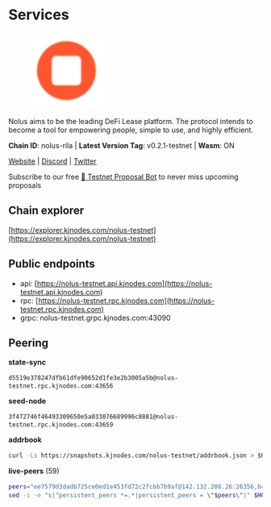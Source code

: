 # Services

<figure><img src="https://raw.githubusercontent.com/kj89/cosmos-images/main/logos/nolus.png" width="150" alt=""><figcaption></figcaption></figure>

Nolus aims to be the leading DeFi Lease platform. The protocol  intends to become a tool for empowering people, simple to use, and highly efficient.

**Chain ID**: nolus-rila | **Latest Version Tag**: v0.2.1-testnet | **Wasm**: ON

[Website](https://www.nolus.io) | [Discord](https://discord.gg/nolus-protocol) | [Twitter](https://twitter.com/NolusProtocol)



Subscribe to our free [🤖 Testnet Proposal Bot](https://t.me/kjnodes_testnet_proposal_bot) to never miss upcoming proposals


## Chain explorer
[https://explorer.kjnodes.com/nolus-testnet](https://explorer.kjnodes.com/nolus-testnet)

## Public endpoints

* api: [https://nolus-testnet.api.kjnodes.com](https://nolus-testnet.api.kjnodes.com)
* rpc: [https://nolus-testnet.rpc.kjnodes.com](https://nolus-testnet.rpc.kjnodes.com)
* grpc: nolus-testnet.grpc.kjnodes.com:43090

## Peering

**state-sync**

```text
d5519e378247dfb61dfe90652d1fe3e2b3005a5b@nolus-testnet.rpc.kjnodes.com:43656
```

**seed-node**

```text
3f472746f46493309650e5a033076689996c8881@nolus-testnet.rpc.kjnodes.com:43659
```

**addrbook**
```bash
curl -Ls https://snapshots.kjnodes.com/nolus-testnet/addrbook.json > $HOME/.nolus/config/addrbook.json
```

**live-peers** (59)
```bash
peers="ee7579d3dadb725ce0ed1e453fd72c2fcbb7b9af@142.132.208.26:26356,b4553ec94efe9cb11c684661042eedc2adf6ead3@23.88.74.54:42656,73176af073e4f89609db7aa4ec3561ce1b98d308@85.10.193.246:32656,b7d04a32d5c0e9b7e1095c4d81f5bebfd03138db@65.108.8.28:61456,2c0ff6e5f30189559ad336a1eb17ae48fcacc8ee@95.216.14.58:61456,d8088d91bdbf2ccdf59f0b3ee1c1b07e8cb60798@195.201.237.185:11656,ce6a67a084a25c189ed92522f1a0f6c44ec7cc3a@116.202.227.117:43656,15cd61c8528611d1192ee06578cd6f5054645a0e@46.101.115.206:55666,fa0a2fe57c2ab28aee6cc0be4eddbc68d6587a75@95.217.165.189:26656,f37f7ba334c668fc7f4895ce7b8be4c7f7bde7c5@185.234.69.154:26656,5c2a752c9b1952dbed075c56c600c3a79b58c395@195.3.220.135:27016,8b0b427b4567a7a66f05fab1146ee97b52ad7958@93.189.30.119:26656,d71f6a702561b08023810464a96668045dbabd9e@95.214.55.25:26656,8f767a425f5c6de20ffc435154c6351d118b806e@207.180.243.64:46656,d5519e378247dfb61dfe90652d1fe3e2b3005a5b@65.109.68.190:43656,538e2a3d6e96cd7bc0635eaa3f8f3695f26503a7@65.108.104.167:21656,1e839449cac1898e98901a7d2c216c1a608c4e20@65.21.203.204:18656,2e146ac9281e3797cbe1ad053e5ce6046b972c15@65.109.140.29:37656,654e76e7d4b27fdb3a931fe2d44c51184d8a5731@5.161.78.48:26656,33f4b7f56b6708526f0638162f020394de0ce5e9@65.21.229.33:28656,33d485f51f413fd4bf83ef8a971c10228a39cffb@62.171.161.172:26656,e4af05300c08889a1e7487a2469c9f274e2bfd1b@38.242.238.124:26656,e6e48680fa62c03bed242c52eb21d3cbe44a6752@46.8.210.144:26856,c8c6249b27b4a34aac554d12b0107cc6421098ef@65.108.126.35:24656,4b10d01268e5e70f7df51aeb27d15e0bfdda54b7@65.108.227.112:11656,cd67fc6e6c306dbb863f381c926135d6b97fe685@65.109.85.155:41656,46e87e63ebfb628613a7c33ff69946ebd45fa510@176.99.142.180:36656,cae7abcba54dd1b28c59019e7eb7e43ae5f98e2c@217.76.53.149:26656,090de303ce2980f2c14fefc970307bbf66b46606@128.199.157.108:26656,236a2626ad46bb671b200883b6105350310372ef@135.181.81.65:37656,38a385b8cee941625c424b46aed1419a1556015b@38.242.203.139:26656,e6815712c11d21d3fed33c80c49f416bc8f186ae@165.232.74.22:26656,89d4b6b28f4399f49c82f9b0e891463f07f26cfe@95.216.65.177:29656,f75a8f871fd13b42494f38b331863609d4f78b37@194.163.189.98:26656,19b3c383c93d1001d4da934f1f22b83c403c6056@217.76.62.106:26656,5a1c0b98310a50e3287a7c8109dfa7a49b6b7508@192.53.120.147:43656,fcb82df30d2056c3af024fb389e173d683fe8229@65.108.105.48:19756,2fc6d24d1d77c34427ce7cbb24de5ee4d4debe7c@161.97.108.208:26656,447981e6cc73bb67ecd1882b32ad1e4b2e69e432@92.119.112.175:26656,b4a8e3b194f2b3d8f0a548cc07c344c544390b3e@143.198.219.62:26656,dba152eadb37e427969c2bd8b6a31e930879f571@152.70.188.61:26656,926f9ce1d24bb7aaed245edea11d4d52ada017c6@199.247.31.159:43656,3a21e1dbd3ba75620eba60f9ef186936c1581a37@37.123.114.30:26656,e0aac09f3de68abf583b0e3994228ee8bd19d1eb@168.119.124.130:45659,fc7e44c5e671e6eaef87bcccf033dc203c158e71@170.64.153.114:26656,6b14535ff005667f324f8439a55a21ee2f170d12@95.217.211.81:26656,a7a48a15db2140201f22047ee9abbc0b259c1f92@194.163.129.102:26656,268802ea8a7f061cb26912ac00d2703625c85c5e@194.147.58.77:26656,7cbd276b062030802fc7efb18b10a565c4fb88a5@92.50.75.81:26656,e4b7228ccadf3180e6e323aa4c0c97946ac054dc@65.109.112.20:11134,ad18ca2114435eda4e5b0d098fa8d6e3af2ad29d@35.238.107.65:26656,4c70dbb030c7b38e8f16999787074ed5ae33ba0a@94.250.202.17:26656,f3afd292126da66843a4a75056ff54c7e4620810@185.16.39.19:47656,8c431676468dbfb80e22cc4bfd3b7ef881a1198e@185.185.82.61:26656,c86c29f1118891b1543c14f5833e6f26e9231a10@213.246.39.53:36656,b707384941f6ae2c291d7031b51771c470e3a686@65.108.9.230:28656,6c7df995fc208bf1e46b247eea141923868d9452@185.144.99.9:26656,87e0efe332fdc4b0c2a76d18761a936509762067@212.41.9.98:36656,69be36de05cb5f8e14c92e66c28df7ae786050c0@161.97.145.13:21656"
sed -i -e "s|^persistent_peers *=.*|persistent_peers = \"$peers\"|" $HOME/.nolus/config/config.toml
```
